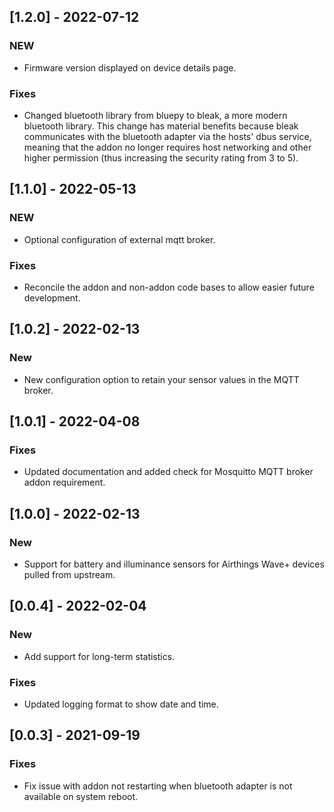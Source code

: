 ## [1.2.0] - 2022-07-12
### NEW
* Firmware version displayed on device details page.

### Fixes
* Changed bluetooth library from bluepy to bleak, a more modern bluetooth library. This change has material
benefits because bleak communicates with the bluetooth adapter via the hosts' dbus service, meaning that
the addon no longer requires host networking and other higher permission (thus increasing the security rating from 3 to 5).

## [1.1.0] - 2022-05-13
### NEW
* Optional configuration of external mqtt broker.

### Fixes
* Reconcile the addon and non-addon code bases to allow easier future development.

## [1.0.2] - 2022-02-13
### New
* New configuration option to retain your sensor values in the MQTT broker.

## [1.0.1] - 2022-04-08
### Fixes
* Updated documentation and added check for Mosquitto MQTT broker addon requirement.


## [1.0.0] - 2022-02-13
### New
* Support for battery and illuminance sensors for Airthings Wave+ devices pulled from upstream.


## [0.0.4] - 2022-02-04
### New
* Add support for long-term statistics.

### Fixes
* Updated logging format to show date and time.


## [0.0.3] - 2021-09-19
### Fixes
* Fix issue with addon not restarting when bluetooth adapter is not available on system reboot.